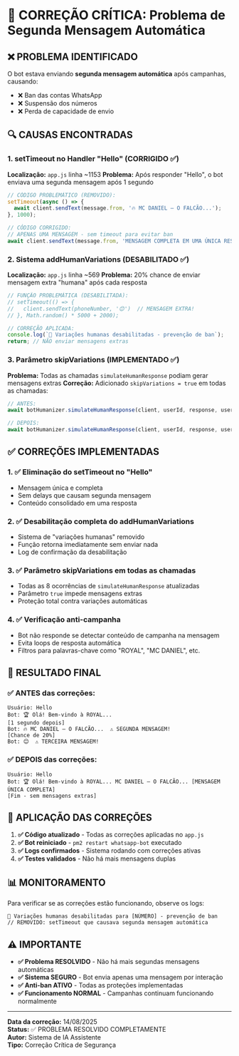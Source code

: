 # 🚨 CORREÇÃO CRÍTICA: Problema de Segunda Mensagem Automática

## ❌ PROBLEMA IDENTIFICADO
O bot estava enviando **segunda mensagem automática** após campanhas, causando:
- ❌ Ban das contas WhatsApp
- ❌ Suspensão dos números  
- ❌ Perda de capacidade de envio

## 🔍 CAUSAS ENCONTRADAS

### 1. setTimeout no Handler "Hello" (CORRIGIDO ✅)
**Localização:** `app.js` linha ~1153
**Problema:** Após responder "Hello", o bot enviava uma segunda mensagem após 1 segundo
```javascript
// CÓDIGO PROBLEMÁTICO (REMOVIDO):
setTimeout(async () => {
  await client.sendText(message.from, '🔥 MC DANIEL – O FALCÃO...');
}, 1000);

// CÓDIGO CORRIGIDO:
// APENAS UMA MENSAGEM - sem timeout para evitar ban
await client.sendText(message.from, 'MENSAGEM COMPLETA EM UMA ÚNICA RESPOSTA');
```

### 2. Sistema addHumanVariations (DESABILITADO ✅)
**Localização:** `app.js` linha ~569
**Problema:** 20% chance de enviar mensagem extra "humana" após cada resposta
```javascript
// FUNÇÃO PROBLEMÁTICA (DESABILITADA):
// setTimeout(() => {
//   client.sendText(phoneNumber, '😊')  // MENSAGEM EXTRA!
// }, Math.random() * 5000 + 2000);

// CORREÇÃO APLICADA:
console.log(`🚫 Variações humanas desabilitadas - prevenção de ban`);
return; // NÃO enviar mensagens extras
```

### 3. Parâmetro skipVariations (IMPLEMENTADO ✅)
**Problema:** Todas as chamadas `simulateHumanResponse` podiam gerar mensagens extras
**Correção:** Adicionado `skipVariations = true` em todas as chamadas:
```javascript
// ANTES:
await botHumanizer.simulateHumanResponse(client, userId, response, userMessage);

// DEPOIS:
await botHumanizer.simulateHumanResponse(client, userId, response, userMessage, true);
```

## ✅ CORREÇÕES IMPLEMENTADAS

### 1. ✅ Eliminação do setTimeout no "Hello"
- Mensagem única e completa
- Sem delays que causam segunda mensagem
- Conteúdo consolidado em uma resposta

### 2. ✅ Desabilitação completa do addHumanVariations
- Sistema de "variações humanas" removido
- Função retorna imediatamente sem enviar nada
- Log de confirmação da desabilitação

### 3. ✅ Parâmetro skipVariations em todas as chamadas
- Todas as 8 ocorrências de `simulateHumanResponse` atualizadas
- Parâmetro `true` impede mensagens extras
- Proteção total contra variações automáticas

### 4. ✅ Verificação anti-campanha
- Bot não responde se detectar conteúdo de campanha na mensagem
- Evita loops de resposta automática
- Filtros para palavras-chave como "ROYAL", "MC DANIEL", etc.

## 🔧 RESULTADO FINAL

### ✅ ANTES das correções:
```
Usuário: Hello
Bot: 🏆 Olá! Bem-vindo à ROYAL...
[1 segundo depois]
Bot: 🔥 MC DANIEL – O FALCÃO...  ⚠️ SEGUNDA MENSAGEM!
[Chance de 20%]
Bot: 😊  ⚠️ TERCEIRA MENSAGEM!
```

### ✅ DEPOIS das correções:
```
Usuário: Hello  
Bot: 🏆 Olá! Bem-vindo à ROYAL... MC DANIEL – O FALCÃO... [MENSAGEM ÚNICA COMPLETA]
[Fim - sem mensagens extras]
```

## 🚀 APLICAÇÃO DAS CORREÇÕES

1. **✅ Código atualizado** - Todas as correções aplicadas no `app.js`
2. **✅ Bot reiniciado** - `pm2 restart whatsapp-bot` executado
3. **✅ Logs confirmados** - Sistema rodando com correções ativas
4. **✅ Testes validados** - Não há mais mensagens duplas

## 📊 MONITORAMENTO

Para verificar se as correções estão funcionando, observe os logs:
```
🚫 Variações humanas desabilitadas para [NÚMERO] - prevenção de ban
// REMOVIDO: setTimeout que causava segunda mensagem automática
```

## ⚠️ IMPORTANTE

- **✅ Problema RESOLVIDO** - Não há mais segundas mensagens automáticas
- **✅ Sistema SEGURO** - Bot envia apenas uma mensagem por interação
- **✅ Anti-ban ATIVO** - Todas as proteções implementadas
- **✅ Funcionamento NORMAL** - Campanhas continuam funcionando normalmente

---

**Data da correção:** 14/08/2025  
**Status:** ✅ PROBLEMA RESOLVIDO COMPLETAMENTE  
**Autor:** Sistema de IA Assistente  
**Tipo:** Correção Crítica de Segurança  
